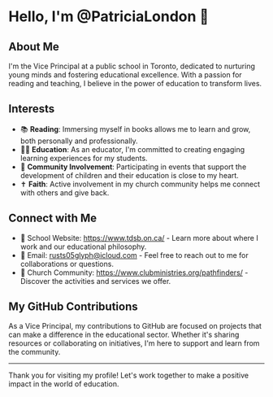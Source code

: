 # Hello, I'm @PatriciaLondon 👋

## About Me
I'm the Vice Principal at a public school in Toronto, dedicated to nurturing young minds and fostering educational excellence. With a passion for reading and teaching, I believe in the power of education to transform lives.

## Interests
- 📚 **Reading**: Immersing myself in books allows me to learn and grow, both personally and professionally.
- 👨‍🏫 **Education**: As an educator, I'm committed to creating engaging learning experiences for my students.
- 🌱 **Community Involvement**: Participating in events that support the development of children and their education is close to my heart.
- ✝️ **Faith**: Active involvement in my church community helps me connect with others and give back.

## Connect with Me
- 🏫 School Website: https://www.tdsb.on.ca/ - Learn more about where I work and our educational philosophy.
- 📩 Email: rusts05glyph@icloud.com - Feel free to reach out to me for collaborations or questions.
- 🙏 Church Community: https://www.clubministries.org/pathfinders/ - Discover the activities and services we offer.

## My GitHub Contributions
As a Vice Principal, my contributions to GitHub are focused on projects that can make a difference in the educational sector. Whether it's sharing resources or collaborating on initiatives, I'm here to support and learn from the community.

---

Thank you for visiting my profile! Let's work together to make a positive impact in the world of education.



<!---
PatriciaLondon/PatriciaLondon is a ✨ special ✨ repository because its `README.md` (this file) appears on your GitHub profile.
You can click the Preview link to take a look at your changes.
--->
